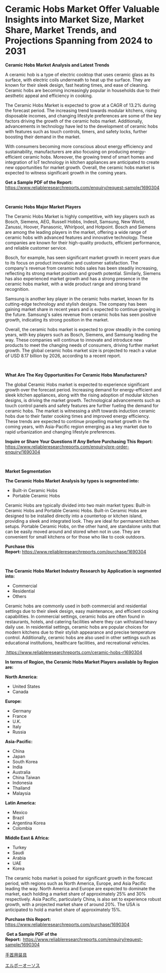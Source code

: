 <p><h1>Ceramic Hobs Market Offer Valuable Insights into Market Size, Market Share, Market Trends, and Projections Spanning from 2024 to 2031</h1></p><p><strong>Ceramic Hobs Market Analysis and Latest Trends</strong></p>
<p><p>A ceramic hob is a type of electric cooktop that uses ceramic glass as its surface, with electric coils underneath to heat up the surface. They are known for their sleek design, fast heating times, and ease of cleaning. Ceramic hobs are becoming increasingly popular in households due to their aesthetic appeal and efficiency in cooking.</p><p>The Ceramic Hobs Market is expected to grow at a CAGR of 13.2% during the forecast period. The increasing trend towards modular kitchens, rising disposable incomes, and changing lifestyle preferences are some of the key factors driving the growth of the ceramic hobs market. Additionally, advancements in technology have led to the development of ceramic hobs with features such as touch controls, timers, and safety locks, further boosting their demand in the market.</p><p>With consumers becoming more conscious about energy efficiency and sustainability, manufacturers are also focusing on producing energy-efficient ceramic hobs. Moreover, the growing trend of smart homes and integration of IoT technology in kitchen appliances are anticipated to create new opportunities for market growth. Overall, the ceramic hobs market is expected to witness significant growth in the coming years.</p></p>
<p><strong>Get a Sample PDF of the Report:&nbsp;</strong> <a href="https://www.reliableresearchreports.com/enquiry/request-sample/1690304">https://www.reliableresearchreports.com/enquiry/request-sample/1690304</a></p>
<p>&nbsp;</p>
<p><strong>Ceramic Hobs Major Market Players</strong></p>
<p><p>The Ceramic Hobs Market is highly competitive, with key players such as Bosch, Siemens, AEG, Russell Hobbs, Indesit, Samsung, New World, Zanussi, Hoover, Panasonic, Whirlpool, and Hotpoint. Bosch and Siemens are among the leading players in the market, offering a wide range of ceramic hobs with advanced features and innovative technology. These companies are known for their high-quality products, efficient performance, and reliable customer service.</p><p>Bosch, for example, has seen significant market growth in recent years due to its focus on product innovation and customer satisfaction. The company's revenue from ceramic hobs sales has been steadily increasing, reflecting its strong market position and growth potential. Similarly, Siemens has also experienced market growth and has a strong presence in the ceramic hobs market, with a wide product range and strong brand recognition.</p><p>Samsung is another key player in the ceramic hobs market, known for its cutting-edge technology and stylish designs. The company has been gaining market share in recent years and is expected to continue growing in the future. Samsung's sales revenue from ceramic hobs has seen positive growth, indicating its strong position in the market.</p><p>Overall, the ceramic hobs market is expected to grow steadily in the coming years, with key players such as Bosch, Siemens, and Samsung leading the way. These companies will continue to innovate and introduce new products to meet the changing needs of consumers, driving further market growth. The global ceramic hobs market size is projected to reach a value of USD 8.17 billion by 2026, according to a recent report.</p></p>
<p>&nbsp;</p>
<p><strong>What Are The Key Opportunities For Ceramic Hobs Manufacturers?</strong></p>
<p><p>The global Ceramic Hobs market is expected to experience significant growth over the forecast period. Increasing demand for energy-efficient and sleek kitchen appliances, along with the rising adoption of modular kitchen designs, is driving the market growth. Technological advancements such as touch control panels and safety features are further fueling the demand for ceramic hobs. The market is witnessing a shift towards induction ceramic hobs due to their faster cooking times and improved energy efficiency. These trends are expected to continue propelling market growth in the coming years, with Asia-Pacific region emerging as a key market due to rapid urbanization and changing lifestyle preferences.</p></p>
<p><strong>Inquire or Share Your Questions If Any Before Purchasing This Report:</strong> <a href="https://www.reliableresearchreports.com/enquiry/pre-order-enquiry/1690304">https://www.reliableresearchreports.com/enquiry/pre-order-enquiry/1690304</a></p>
<p>&nbsp;</p>
<p><strong>Market Segmentation</strong></p>
<p><strong>The Ceramic Hobs Market Analysis by types is segmented into:</strong></p>
<p><ul><li>Built-in Ceramic Hobs</li><li>Portable Ceramic Hobs</li></ul></p>
<p><p>Ceramic Hobs are typically divided into two main market types: Built-in Ceramic Hobs and Portable Ceramic Hobs. Built-in Ceramic Hobs are designed to be installed directly into a countertop or kitchen island, providing a sleek and integrated look. They are ideal for permanent kitchen setups. Portable Ceramic Hobs, on the other hand, are standalone units that can be easily moved around and stored when not in use. They are convenient for small kitchens or for those who like to cook outdoors.</p></p>
<p><strong>Purchase this Report:&nbsp;</strong><a href="https://www.reliableresearchreports.com/purchase/1690304">https://www.reliableresearchreports.com/purchase/1690304</a></p>
<p>&nbsp;</p>
<p><strong>The Ceramic Hobs Market Industry Research by Application is segmented into:</strong></p>
<p><ul><li>Commercial</li><li>Residential</li><li>Others</li></ul></p>
<p><p>Ceramic hobs are commonly used in both commercial and residential settings due to their sleek design, easy maintenance, and efficient cooking capabilities. In commercial settings, ceramic hobs are often found in restaurants, hotels, and catering facilities where they can withstand heavy daily use. In residential settings, ceramic hobs are popular choices for modern kitchens due to their stylish appearance and precise temperature control. Additionally, ceramic hobs are also used in other settings such as educational institutions, healthcare facilities, and recreational vehicles.</p></p>
<p><a href="https://www.reliableresearchreports.com/ceramic-hobs-r1690304">&nbsp;https://www.reliableresearchreports.com/ceramic-hobs-r1690304</a></p>
<p><strong>In terms of Region, the Ceramic Hobs Market Players available by Region are:</strong></p>
<p>
    <p> <strong> North America: </strong>
        <ul>
            <li>United States</li>
            <li>Canada</li>
        </ul>
        </p> 
    <p> <strong> Europe: </strong>
        <ul>
            <li>Germany</li>
            <li>France</li>
            <li>U.K.</li>
            <li>Italy</li>
            <li>Russia</li>
        </ul>
        </p> 
    <p> <strong> Asia-Pacific: </strong>
        <ul>
            <li>China</li>
            <li>Japan</li>
            <li>South Korea</li>
            <li>India</li>
            <li>Australia</li>
            <li>China Taiwan</li>
            <li>Indonesia</li>
            <li>Thailand</li>
            <li>Malaysia</li>
        </ul>
        </p> 
    <p> <strong> Latin America: </strong>
        <ul>
            <li>Mexico</li>
            <li>Brazil</li>
            <li>Argentina Korea</li>
            <li>Colombia</li>
        </ul>
        </p> 
    <p> <strong> Middle East & Africa: </strong>
        <ul>
            <li>Turkey</li>
            <li>Saudi</li>
            <li>Arabia</li>
            <li>UAE</li>
            <li>Korea</li>
        </ul>
    </p>
    </p>
<p><p>The ceramic hobs market is poised for significant growth in the forecast period, with regions such as North America, Europe, and Asia Pacific leading the way. North America and Europe are expected to dominate the market, each holding a market share of approximately 25% and 30% respectively. Asia Pacific, particularly China, is also set to experience robust growth, with a projected market share of around 20%. The USA is anticipated to hold a market share of approximately 15%.</p></p>
<p><strong>Purchase this Report: </strong><a href="https://www.reliableresearchreports.com/purchase/1690304">https://www.reliableresearchreports.com/purchase/1690304</a></p>
<p>&nbsp;<strong>Get a Sample PDF of the Report:&nbsp;&nbsp;</strong><a href="https://www.reliableresearchreports.com/enquiry/request-sample/1690304">https://www.reliableresearchreports.com/enquiry/request-sample/1690304</a></p>
<p><strong></strong></p>
<p><p><a href="https://github.com/KaydenJohns1964/Market-Research-Report-List-1/blob/main/403691831786.md">手首用装具</a></p><p><a href="https://github.com/marbadji/Market-Research-Report-List-1/blob/main/325332331785.md">エルボーオーソス</a></p></p>